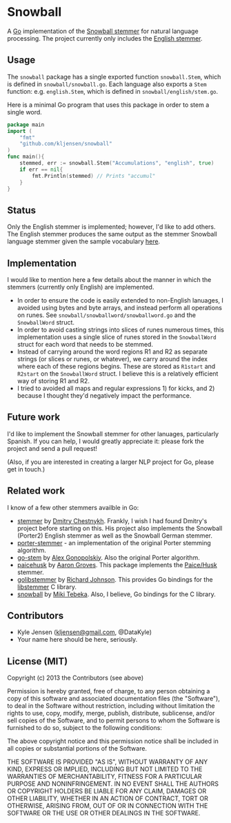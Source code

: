 Snowball
========

A [Go](http://golang.org) implementation of the
[Snowball stemmer](http://snowball.tartarus.org/)
for natural language processing.  The project currently only includes
the [English stemmer](http://snowball.tartarus.org/algorithms/english/stemmer.html).


## Usage

The `snowball` package has a single exported function `snowball.Stem`,
which is defined in `snowball/snowball.go`.  Each language also exports
a `Stem` function: e.g. `english.Stem`, which is defined in
`snowball/english/stem.go`.

Here is a minimal Go program that uses this package in order
to stem a single word.

```go
package main
import (
	"fmt"
	"github.com/kljensen/snowball"
)
func main(){
	stemmed, err := snowball.Stem("Accumulations", "english", true)
	if err == nil{
		fmt.Println(stemmed) // Prints "accumul"
	}
}
```


## Status

Only the English stemmer is implemented; however, I'd like to add others.
The English stemmer produces the same output as the stemmer Snowball
language stemmer given the sample vocabulary
[here](http://snowball.tartarus.org/algorithms/english/stemmer.html).


## Implementation

I would like to mention here a few details about
the manner in which the stemmers (currently only English) are implemented.

* In order to ensure the code is easily extended to non-English lanuages,
  I avoided using bytes and byte arrays, and instead perform all operations
  on runes.  See `snowball/snowballword/snowballword.go` and the 
  `SnowballWord` struct.
* In order to avoid casting strings into slices of runes numerous times,
  this implementation uses a single slice of runes stored in the `SnowballWord`
  struct for each word that needs to be stemmed.
* Instead of carrying around the word regions R1 and R2 as separate strings
  (or slices or runes, or whatever), we carry around the index where each of
  these regions begins.  These are stored as `R1start` and `R2start` on the 
  `SnowballWord` struct. I believe this is a relatively efficient way of
  storing R1 and R2.
* I tried to avoided all maps and regular expressions 1) for kicks, and 2) because
  I thought they'd negatively impact the performance. 


## Future work

I'd like to implement the Snowball stemmer for other lanuages, particularly Spanish.
If you can help, I would greatly appreciate it: please fork the project and send
a pull request!

(Also, if you are interested in creating a larger NLP project for Go, please get in touch.)

## Related work

I know of a few other stemmers availble in Go:

* [stemmer](https://github.com/dchest/stemmer) by [Dmitry Chestnykh](https://github.com/dchest).
  Frankly, I wish I had found Dmitry's project before starting on this.  His project also
  implements the Snowball (Porter2) English stemmer as well as the Snowball German stemmer.
* [porter-stemmer](https://github.com/a2800276/porter-stemmer.go) - an implementation of the
  original Porter stemming algorithm.
* [go-stem](https://github.com/agonopol/go-stem) by [Alex Gonopolskiy](https://github.com/agonopol).
  Also the original Porter algorithm.
* [paicehusk](https://github.com/Rookii/paicehusk) by [Aaron Groves](https://github.com/rookii).
  This package implements the
  [Paice/Husk](http://www.comp.lancs.ac.uk/computing/research/stemming/)
  stemmer.
* [golibstemmer](https://github.com/rjohnsondev/golibstemmer)
  by [Richard Johnson](https://github.com/rjohnsondev).  This provides Go bindings for the
  [libstemmer](http://snowball.tartarus.org/download.php) C library. 
* [snowball](https://bitbucket.org/tebeka/snowball) by [Miki Tebeka](http://web.mikitebeka.com/).
  Also, I believe, Go bindings for the C library.

## Contributors

* Kyle Jensen (kljensen@gmail.com, @DataKyle)
* Your name here should be here, seriously.


## License (MIT)

Copyright (c) 2013 the Contributors (see above)

Permission is hereby granted, free of charge, to any person obtaining
a copy of this software and associated documentation files (the
"Software"), to deal in the Software without restriction, including
without limitation the rights to use, copy, modify, merge, publish,
distribute, sublicense, and/or sell copies of the Software, and to
permit persons to whom the Software is furnished to do so, subject to
the following conditions:

The above copyright notice and this permission notice shall be
included in all copies or substantial portions of the Software.

THE SOFTWARE IS PROVIDED "AS IS", WITHOUT WARRANTY OF ANY KIND,
EXPRESS OR IMPLIED, INCLUDING BUT NOT LIMITED TO THE WARRANTIES OF
MERCHANTABILITY, FITNESS FOR A PARTICULAR PURPOSE AND NONINFRINGEMENT.
IN NO EVENT SHALL THE AUTHORS OR COPYRIGHT HOLDERS BE LIABLE FOR ANY
CLAIM, DAMAGES OR OTHER LIABILITY, WHETHER IN AN ACTION OF CONTRACT,
TORT OR OTHERWISE, ARISING FROM, OUT OF OR IN CONNECTION WITH THE
SOFTWARE OR THE USE OR OTHER DEALINGS IN THE SOFTWARE.